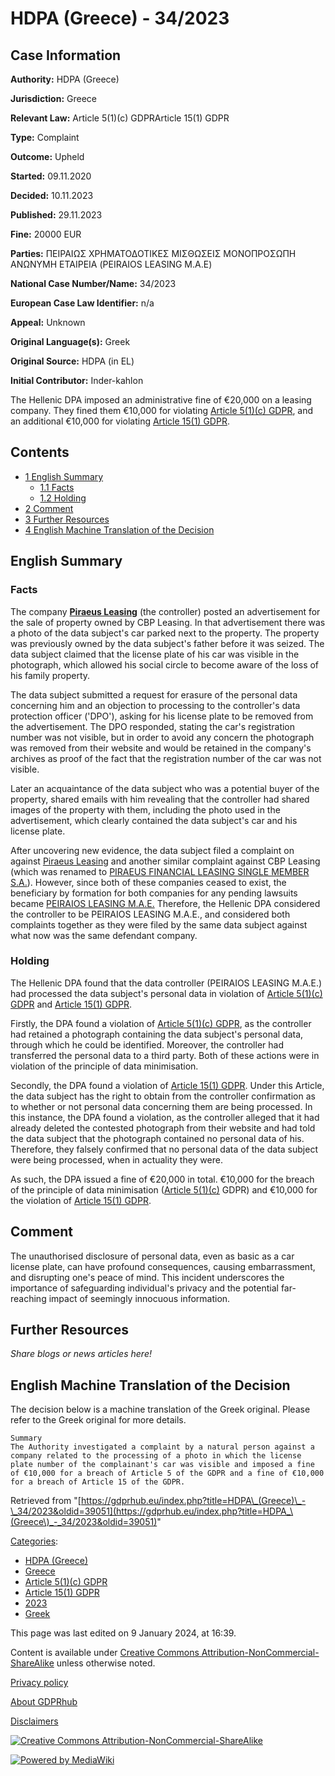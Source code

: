 # HDPA (Greece) - 34/2023

## Case Information

**Authority:** HDPA (Greece)

**Jurisdiction:** Greece

**Relevant Law:** Article 5(1)(c) GDPRArticle 15(1) GDPR

**Type:** Complaint

**Outcome:** Upheld

**Started:** 09.11.2020

**Decided:** 10.11.2023

**Published:** 29.11.2023

**Fine:** 20000 EUR

**Parties:** ΠΕΙΡΑΙΩΣ ΧΡΗΜΑΤΟΔΟΤΙΚΕΣ ΜΙΣΘΩΣΕΙΣ ΜΟΝΟΠΡΟΣΩΠΗ ΑΝΩΝΥΜΗ ΕΤΑΙΡΕΙΑ (PEIRAIOS LEASING M.A.E)

**National Case Number/Name:** 34/2023

**European Case Law Identifier:** n/a

**Appeal:** Unknown

**Original Language(s):** Greek

**Original Source:** HDPA (in EL)

**Initial Contributor:** Inder-kahlon

The Hellenic DPA imposed an administrative fine of €20,000 on a leasing company. They fined them €10,000 for violating [Article 5(1)(c) GDPR](/index.php?title=Article_5_GDPR "Article 5 GDPR"), and an additional €10,000 for violating [Article 15(1) GDPR](/index.php?title=Article_15_GDPR "Article 15 GDPR").

## Contents

*   [1 English Summary](#English_Summary)
    *   [1.1 Facts](#Facts)
    *   [1.2 Holding](#Holding)
*   [2 Comment](#Comment)
*   [3 Further Resources](#Further_Resources)
*   [4 English Machine Translation of the Decision](#English_Machine_Translation_of_the_Decision)

## English Summary

### Facts

The company [**Piraeus Leasing**](https://publicity.businessportal.gr/company/7480501000) (the controller) posted an advertisement for the sale of property owned by CBP Leasing. In that advertisement there was a photo of the data subject's car parked next to the property. The property was previously owned by the data subject's father before it was seized. The data subject claimed that the license plate of his car was visible in the photograph, which allowed his social circle to become aware of the loss of his family property.

The data subject submitted a request for erasure of the personal data concerning him and an objection to processing to the controller's data protection officer ('DPO'), asking for his license plate to be removed from the advertisement. The DPO responded, stating the car's registration number was not visible, but in order to avoid any concern the photograph was removed from their website and would be retained in the company's archives as proof of the fact that the registration number of the car was not visible.

Later an acquaintance of the data subject who was a potential buyer of the property, shared emails with him revealing that the controller had shared images of the property with them, including the photo used in the advertisement, which clearly contained the data subject's car and his license plate.

After uncovering new evidence, the data subject filed a complaint on against [Piraeus Leasing](https://publicity.businessportal.gr/company/7480501000) and another similar complaint against CBP Leasing (which was renamed to [PIRAEUS FINANCIAL LEASING SINGLE MEMBER S.A.](https://publicity.businessportal.gr/company/3877401000)). However, since both of these companies ceased to exist, the beneficiary by formation for both companies for any pending lawsuits became [PEIRAIOS LEASING M.A.E.](https://publicity.businessportal.gr/company/162425301000) Therefore, the Hellenic DPA considered the controller to be PEIRAIOS LEASING M.A.E., and considered both complaints together as they were filed by the same data subject against what now was the same defendant company.

### Holding

The Hellenic DPA found that the data controller (PEIRAIOS LEASING M.A.E.) had processed the data subject's personal data in violation of [Article 5(1)(c) GDPR](/index.php?title=Article_5_GDPR "Article 5 GDPR") and [Article 15(1) GDPR](/index.php?title=Article_15_GDPR "Article 15 GDPR").

Firstly, the DPA found a violation of [Article 5(1)(c) GDPR](/index.php?title=Article_5_GDPR "Article 5 GDPR"), as the controller had retained a photograph containing the data subject's personal data, through which he could be identified. Moreover, the controller had transferred the personal data to a third party. Both of these actions were in violation of the principle of data minimisation.

Secondly, the DPA found a violation of [Article 15(1) GDPR](/index.php?title=Article_15_GDPR "Article 15 GDPR"). Under this Article, the data subject has the right to obtain from the controller confirmation as to whether or not personal data concerning them are being processed. In this instance, the DPA found a violation, as the controller alleged that it had already deleted the contested photograph from their website and had told the data subject that the photograph contained no personal data of his. Therefore, they falsely confirmed that no personal data of the data subject were being processed, when in actuality they were.

As such, the DPA issued a fine of €20,000 in total. €10,000 for the breach of the principle of data minimisation ([Article 5(1)(c)](/index.php?title=Article_5_GDPR "Article 5 GDPR") GDPR) and €10,000 for the violation of [Article 15(1) GDPR](/index.php?title=Article_15_GDPR "Article 15 GDPR").

## Comment

The unauthorised disclosure of personal data, even as basic as a car license plate, can have profound consequences, causing embarrassment, and disrupting one's peace of mind. This incident underscores the importance of safeguarding individual's privacy and the potential far-reaching impact of seemingly innocuous information.

## Further Resources

_Share blogs or news articles here!_

## English Machine Translation of the Decision

The decision below is a machine translation of the Greek original. Please refer to the Greek original for more details.

```
Summary
The Authority investigated a complaint by a natural person against a company related to the processing of a photo in which the license plate number of the complainant's car was visible and imposed a fine of €10,000 for a breach of Article 5 of the GDPR and a fine of €10,000 for a breach of Article 15 of the GDPR.

```

Retrieved from "[https://gdprhub.eu/index.php?title=HDPA\_(Greece)\_-\_34/2023&oldid=39051](https://gdprhub.eu/index.php?title=HDPA_\(Greece\)_-_34/2023&oldid=39051)"

[Categories](/index.php?title=Special:Categories "Special:Categories"):

*   [HDPA (Greece)](/index.php?title=Category:HDPA_\(Greece\) "Category:HDPA (Greece)")
*   [Greece](/index.php?title=Category:Greece "Category:Greece")
*   [Article 5(1)(c) GDPR](/index.php?title=Category:Article_5\(1\)\(c\)_GDPR "Category:Article 5(1)(c) GDPR")
*   [Article 15(1) GDPR](/index.php?title=Category:Article_15\(1\)_GDPR "Category:Article 15(1) GDPR")
*   [2023](/index.php?title=Category:2023 "Category:2023")
*   [Greek](/index.php?title=Category:Greek "Category:Greek")

This page was last edited on 9 January 2024, at 16:39.

Content is available under [Creative Commons Attribution-NonCommercial-ShareAlike](https://creativecommons.org/licenses/by-nc-sa/4.0/) unless otherwise noted.

[Privacy policy](/index.php?title=GDPRhub:Privacy_policy)

[About GDPRhub](/index.php?title=GDPRhub:About)

[Disclaimers](/index.php?title=GDPRhub:General_disclaimer)

[![Creative Commons Attribution-NonCommercial-ShareAlike](/resources/assets/licenses/cc-by-nc-sa.png)](https://creativecommons.org/licenses/by-nc-sa/4.0/)

[![Powered by MediaWiki](/resources/assets/poweredby_mediawiki_88x31.png)](https://www.mediawiki.org/)